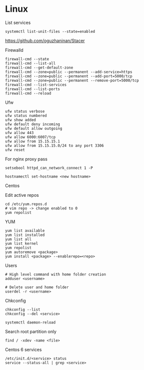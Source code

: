 # Linux

List services

```
systemctl list-unit-files --state=enabled
```

https://github.com/oguzhaninan/Stacer


Firewalld

```
firewall-cmd --state
firewall-cmd --list-all
firewall-cmd --get-default-zone
firewall-cmd --zone=public --permanent --add-service=https
firewall-cmd --zone=public --permanent --add-port=5000/tcp
firewall-cmd --zone=public --permanent --remove-port=5000/tcp
firewall-cmd --list-services
firewall-cmd --list-ports
firewall-cmd --reload
```

Ufw
```
ufw status verbose
ufw status numbered
ufw show added
ufw default deny incoming
ufw default allow outgoing
ufw allow 443
ufw allow 6000:6007/tcp
ufw allow from 15.15.15.1
ufw allow from 15.15.15.0/24 to any port 3306
ufw reset
```


For nginx proxy pass
```
setsebool httpd_can_network_connect 1 -P
```



```
hostnamectl set-hostname <new hostname>
```


Centos

Edit active repos
```
cd /etc/yum.repos.d
# vim repo -> change enabled to 0
yum repolist
```

YUM
```
yum list available
yum list installed
yum list all
yum list kernel
yum repolist
yum autoremove <package>
yum install <package> --enablerepo=<repo>
```


Users
```
# High level command with home folder creation
adduser <username>

# Delete user and home folder
userdel -r <username>
```

Chkconfig
```
chkconfig --list
chkconfig --del <service>
```

```
systemctl daemon-reload
```


Search root partition only
```
find / -xdev -name <file>
```

Centos 6 services

```
/etc/init.d/<service> status
service --status-all | grep <service>
```

